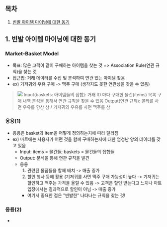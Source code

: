 ## 목차
1. [빈발 아이템 마이닝에 대한 동기](#1-빈발-아이템-마이닝에-대한-동기)

## 1. 빈발 아이템 마이닝에 대한 동기
### Market-Basket Model
- 목표: 많은 고객이 같이 구매하는 아이템을 찾는 것 => Association Rule(연관 규칙)을 찾는 것
- 접근법: 거래 데이터를 수집 및 분석하여 연관 있는 아이템 찾음
- ex) 기저귀와 우유 구매 -> 맥주 구매 (생각지도 못한 연관성을 찾을 수 있음)
 > <img src="/uploads/1848994ad25765da30fa8ef3684c67bc/캡처.PNG">
 > Input(baskets: 아이템들의 집합): 거래 ID 마다 구매한 물건(items) 목록
 > 구매 내역 분석을 통해서 연관 규칙을 찾을 수 있음
 > Output(연관 규칙): 콜라를 사면 우유를 항상 삼 / 기저귀와 우유를 사면 맥주를 삼

### 응용(1)
- 응용은 basket과 item을 어떻게 정의하는지에 따라 달라짐
- ex) 마트에는 사용자가 어떤 것을 함께 구매하는지에 대한 엄청난 양의 데이터를 갖고 있음
    - Input: items = 물건들; baskets = 물건들의 집합들
    - Output: 분석을 통해 연관 규칙을 발견
    - 응용
        1. 관련된 물품들을 함께 배치 -> 매출 증가
        2. 할인 행사 등에 활용 (기저귀를 사면 맥주 구매 가능성이 높다 
           -> 기저귀는 할인하고 맥주는 가격을 올릴 수 있음 
           -> 고객은 할인 받는다고 느끼나 마트 입장에서는 결과적으로 할인이 아님
           -> 매출 증가
        - 여기서 중요한 점은 "빈발한" 나타나는 규칙을 찾는 것!     

### 응용(2)
 - 